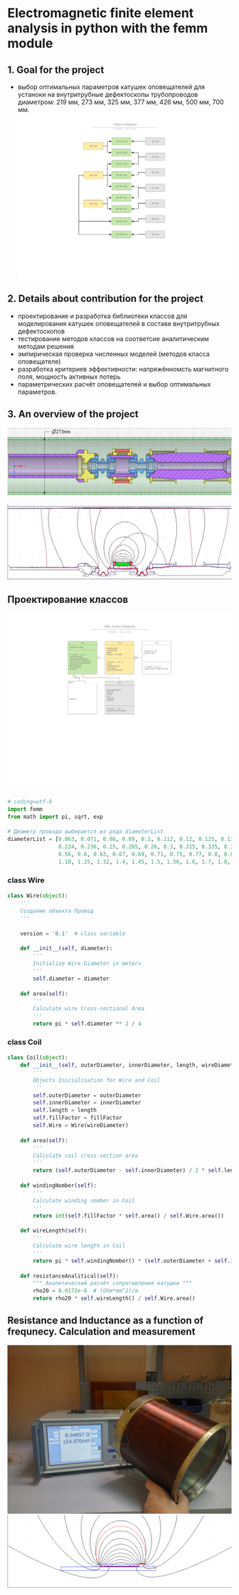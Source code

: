 # Electromagnetic finite element analysis in python with the femm module

## 1. Goal for the project
- выбор оптимальных параметров катушек оповещателей для устаноки на внутритрубные дефектоскопы трубопроводов диаметром: 219 мм, 273 мм, 325 мм, 377 мм, 426 мм, 500 мм, 700 мм.
![Object Dagram](ObjectDiagram.jpeg)

## 2. Details about contribution for the project

- проектирование и разработка библиотеки классов для моделирования катушек оповещателей в составе внутритрубных дефектоскопов
- тестирование методов классов на соответсие аналитическим методам решения
- эмпирическая проверка численных моделей (методов класса оповещателе)
- разработка критериев эффективности: напряжённомсть магнитного поля, мощность активных потерь
- параметрических расчёт оповещателей и выбор оптимальных параметров.

## 3. An overview of the project

![Object for Low freq EM analisys](OZO500/pic/OZO-500-273.jpg)

![Low freq hfrmonic EM analisys](OZO500/pic/OZO-500-273_FEM.jpg)

## Проектирование классов
![UML Class Dagram](UMLClassDiagram.jpeg)
###
```python
# coding=utf-8
import femm
from math import pi, sqrt, exp

# Диаметр провода выбирается из ряда diameterList
diameterList = [0.063, 0.071, 0.08, 0.09, 0.1, 0.112, 0.12, 0.125, 0.13, 0.14, 0.15, 0.16, 0.17, 0.18, 0.19, 0.2, 0.21,
                0.224, 0.236, 0.25, 0.265, 0.28, 0.3, 0.315, 0.335, 0.355, 0.38, 0.4, 0.425, 0.475, 0.45, 0.5, 0.53,
                0.56, 0.6, 0.63, 0.67, 0.69, 0.71, 0.75, 0.77, 0.8, 0.83, 0.85, 0.9, 0.93, 0.95, 1, 1.06, 1.12, 1.08,
                1.18, 1.25, 1.32, 1.4, 1.45, 1.5, 1.56, 1.6, 1.7, 1.8, 1.9, 2, 2.12, 2.24, 2.36, 2.44, 2.5]
```
### class Wire
```python
class Wire(object):
    '''
    Создание объекта Провод
    '''

    version = '0.1'  # class variable

    def __init__(self, diameter):
        '''
        Initialize Wire Diameter in meters
        '''
        self.diameter = diameter

    def area(self):
        '''
        Calculate wire Cross-sectional Area
        '''
        return pi * self.diameter ** 2 / 4
```
### class Coil 
```python
class Coil(object):
    def __init__(self, outerDiameter, innerDiameter, length, wireDiameter, fillFactor=57.3 / 100):
        '''
        Objects Inicialisation for Wire and Coil
        '''
        self.outerDiameter = outerDiameter
        self.innerDiameter = innerDiameter
        self.length = length
        self.fillFactor = fillFactor
        self.Wire = Wire(wireDiameter)

    def area(self):
        '''
        Calculate coil cross-section area
        '''
        return (self.outerDiameter - self.innerDiameter) / 2 * self.length

    def windingNomber(self):
        '''
        Calculate winding nomber in Coil
        '''
        return int(self.fillFactor * self.area() / self.Wire.area())

    def wireLength(self):
        '''
        Calculate wire length in Coil
        '''
        return pi * self.windingNomber() * (self.outerDiameter + self.innerDiameter) / 2

    def resistanceAnalitical(self):
        """ Аналитический расчёт сопротивления катушки """
        rho20 = 0.0172e-6  # (Ohm*mm^2)/m
        return rho20 * self.wireLength() / self.Wire.area()
```

## Resistance and Inductance as a function of frequnecy. Сalculation and measurement
![measurement](IMG_20191203_162938_HDR.jpg)
![Сalculation](OZO-154-426_1.18_verif.png)
